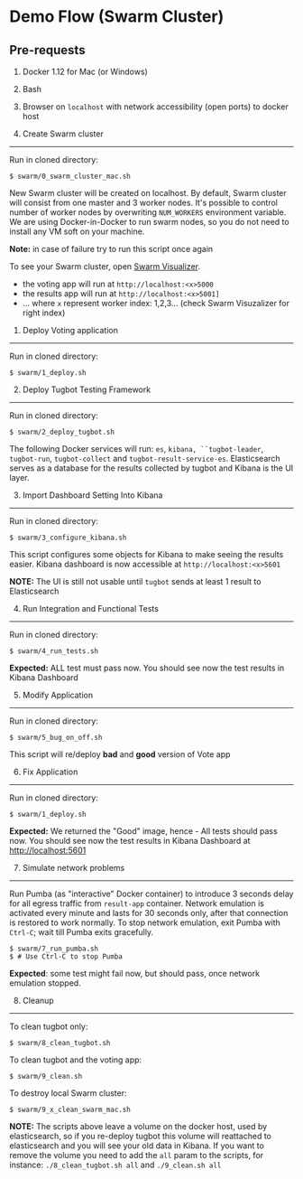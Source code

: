 
Demo Flow (Swarm Cluster)
=========

Pre-requests
------------

1. Docker 1.12 for Mac (or Windows)
2. Bash
4. Browser on `localhost` with network accessibility (open ports) to docker host

0. Create Swarm cluster
----

Run in cloned directory:

    $ swarm/0_swarm_cluster_mac.sh

New Swarm cluster will be created on localhost. By default, Swarm cluster will consist from one master and 3 worker nodes. It's possible to control number of worker nodes by overwriting `NUM_WORKERS` environment variable.
We are using Docker-in-Docker to run swarm nodes, so you do not need to install any VM soft on your machine.

**Note:** in case of failure try to run this script once again

To see your Swarm cluster, open [Swarm Visualizer](http://localhost:8000).

- the voting app will run at `http://localhost:<x>5000`
- the results app will run at `http://localhost:<x>5001]`
- ... where `x` represent worker index: 1,2,3... (check Swarm Visuzalizer for right index)

1. Deploy Voting application
----
Run in cloned directory:

    $ swarm/1_deploy.sh

2. Deploy Tugbot Testing Framework
----

Run in cloned directory:

    $ swarm/2_deploy_tugbot.sh

The following Docker services will run: `es`, `kibana, ``tugbot-leader`, `tugbot-run`, `tugbot-collect` and `tugbot-result-service-es`.
Elasticsearch serves as a database for the results collected by tugbot and Kibana is the UI layer.

3. Import Dashboard Setting Into Kibana
----

Run in cloned directory:

    $ swarm/3_configure_kibana.sh

This script configures some objects for Kibana to make seeing the results easier.
Kibana dashboard is now accessible at `http://localhost:<x>5601`

**NOTE:** The UI is still not usable until `tugbot` sends at least 1 result to Elasticsearch

4. Run Integration and Functional Tests
----

Run in cloned directory:

    $ swarm/4_run_tests.sh

**Expected:** ALL test must pass now.
You should see now the test results in Kibana Dashboard

5. Modify Application
----

Run in cloned directory:

    $ swarm/5_bug_on_off.sh

This script will re/deploy **bad** and **good** version of Vote app

6. Fix Application
----

Run in cloned directory:

    $ swarm/1_deploy.sh

**Expected:** We returned the "Good" image, hence - All tests should pass now.
You should see now the test results in Kibana Dashboard at [http://localhost:5601](http://localhost:5601)

7. Simulate network problems
----

Run Pumba (as "interactive" Docker container) to introduce 3 seconds delay for all egress traffic from `result-app` container. Network emulation is activated every minute and lasts for 30 seconds only, after that connection is restored to work normally.
To stop network emulation, exit Pumba with `Ctrl-C`; wait till Pumba exits gracefully.

    $ swarm/7_run_pumba.sh
    $ # Use Ctrl-C to stop Pumba

**Expected**: some test might fail now, but should pass, once network emulation stopped.

8. Cleanup
----

To clean tugbot only:

    $ swarm/8_clean_tugbot.sh

To clean tugbot and the voting app:

    $ swarm/9_clean.sh

To destroy local Swarm cluster:

    $ swarm/9_x_clean_swarm_mac.sh

**NOTE:** The scripts above leave a volume on the docker host, used by elasticsearch, so if you re-deploy tugbot this volume will reattached to elasticsearch and you will see your old data in Kibana.
If you want to remove the volume you need to add the `all` param to the scripts, for instance: `./8_clean_tugbot.sh all` and `./9_clean.sh all`
